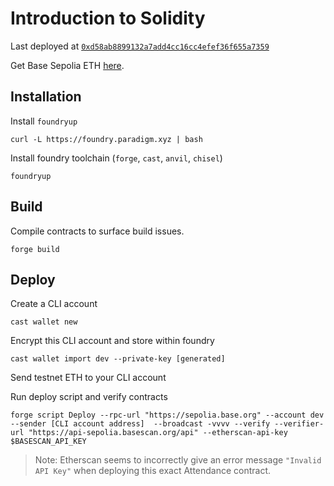 # Introduction to Solidity

Last deployed at [`0xd58ab8899132a7add4cc16cc4efef36f655a7359`](https://sepolia.basescan.org/address/0xd58ab8899132a7add4cc16cc4efef36f655a7359#code)

Get Base Sepolia ETH [here](https://p2p-faucet.vercel.app/).

## Installation

Install `foundryup`

```
curl -L https://foundry.paradigm.xyz | bash
```

Install foundry toolchain (`forge`, `cast`, `anvil`, `chisel`)

```
foundryup
```

## Build

Compile contracts to surface build issues.

```
forge build
```

## Deploy

Create a CLI account

```
cast wallet new
```

Encrypt this CLI account and store within foundry

```
cast wallet import dev --private-key [generated]
```

Send testnet ETH to your CLI account

Run deploy script and verify contracts

```
forge script Deploy --rpc-url "https://sepolia.base.org" --account dev --sender [CLI account address]  --broadcast -vvvv --verify --verifier-url "https://api-sepolia.basescan.org/api" --etherscan-api-key $BASESCAN_API_KEY
```

> Note: Etherscan seems to incorrectly give an error message `"Invalid API Key"` when deploying this exact Attendance contract.
